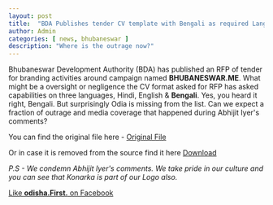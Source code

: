 ```yaml
---
layout: post
title:  "BDA Publishes tender CV template with Bengali as required Language! Odia missing!"
author: Admin
categories: [ news, bhubaneswar ]
description: "Where is the outrage now?"
---
```

<amp-img width="800" height="400" layout="responsive" src="https://cuttack.top/assets/images/post2018/2018924-sunrise-600x300.jpg"></amp-img>
Bhubaneswar Development Authority (BDA) has published an RFP of tender for branding activities around campaign named **BHUBANESWAR.ME**. What might be a oversight or negligence the CV format asked for RFP has asked capabilities on three languages, Hindi, English & **Bengali**. Yes, you heard it right, Bengali. But surprisingly Odia is missing from the list. Can we expect a fraction of outrage and media coverage that happened during Abhijit Iyer's comments?

You can find the original file here - <a href="http://bdabbsr.in/fileact.do?status=download&status1=tender&id=2662"> Original File</a>

Or in case it is removed from the source find it here <a href="https://odisha.top/assets/files/story-linked/2018-09/Revised RFP for Selection of Agency for Branding_Bhubaneswar-Me.pdf">Download</a>

*P.S - We condemn Abhijit Iyer's comments. We take pride in our culture and you can see that Konarka is part of our Logo also.*


<a href="https://facebook.com/odishafirst">Like **odisha.First.** on Facebook</a>

